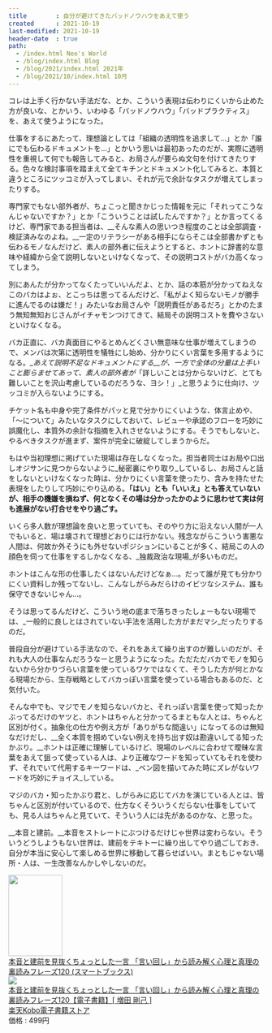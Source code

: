 ```yaml
---
title        : 自分が避けてきたバッドノウハウをあえて使う
created      : 2021-10-19
last-modified: 2021-10-19
header-date  : true
path:
  - /index.html Neo's World
  - /blog/index.html Blog
  - /blog/2021/index.html 2021年
  - /blog/2021/10/index.html 10月
---
```


コレは上手く行かない手法だな、とか、こういう表現は伝わりにくいから止めた方が良いな、とかいう、いわゆる「バッドノウハウ」「バッドプラクティス」を、あえて使うようになった。

仕事をするにあたって、理想論としては「組織の透明性を追求して…」とか「誰にでも伝わるドキュメントを…」とかいう思いは最初あったのだが、実際に透明性を重視して何でも報告してみると、お局さんが要らぬ文句を付けてきたりする。色々な検討事項を踏まえて全てキチンとドキュメント化してみると、本質と違うところにツッコミが入ってしまい、それが元で余計なタスクが増えてしまったりする。

専門家でもない部外者が、ちょこっと聞きかじった情報を元に「それってこうなんじゃないですか？」とか「こういうことは試したんですか？」とか言ってくるけど、専門家である担当者は、__そんな素人の思いつき程度のことは全部調査・検証済みなのよね。__一定のリテラシーがある相手にならそこは全部書かずとも伝わるモノなんだけど、素人の部外者に伝えようとすると、ホントに辞書的な意味や経緯から全て説明しないといけなくなって、その説明コストがバカ高くなってしまう。

別にあんたが分かってなくたっていいんだよ、とか、話の本筋が分かってねえなこのバカはよぉ、とこっちは思ってるんだけど、「私がよく知らないモノが勝手に進んでるのは嫌だ！」みたいなお局さんや「説明責任があるだろ」とかのたまう無知無知おじさんがイチャモンつけてきて、結局その説明コストを費やさないといけなくなる。

バカ正直に、バカ真面目にやるとめんどくさい無意味な仕事が増えてしまうので、メンバは次第に透明性を犠牲にし始め、分かりにくい言葉を多用するようになる。__あえて説明不足なドキュメントにする__が、一方で全体の分量は上手いこと膨らませてあって、素人の部外者が_「詳しいことは分からないけど、とても難しいことを沢山考慮しているのだろうな、ヨシ！」_と思うように仕向け、ツッコミが入らないようにする。

チケット名も中身や完了条件がパッと見で分かりにくいような、体言止めや、「～について」みたいなタスクにしておいて、レビューや承認のフローを巧妙に誤魔化し、本質外の余計な指摘を入れさせないようにする。そうでもしないと、やるべきタスクが進まず、案件が完全に破綻してしまうからだ。

もはや当初理想に掲げていた現場は存在しなくなった。担当者同士はお局や口出しオジサンに見つからないように_秘密裏にやり取り_しているし、お局さんと話をしないといけなくなった時は、分かりにくい言葉を使ったり、含みを持たせた表現をしたりして巧妙にやり込める。__「はい」とも「いいえ」とも答えていないが、相手の機嫌を損ねず、何となくその場は分かったかのように思わせて実は何も進展がない打合せをやり過ごす。__

いくら多人数が理想論を良いと思っていても、そのやり方に沿えない人間が一人でもいると、場は壊されて理想どおりには行かない。残念ながらこういう害悪な人間は、何故か外そうにも外せないポジションにいることが多く、結局この人の顔色を伺って仕事をするしかなくなる、_独裁政治な現場_が多いものだ。

ホントはこんな形の仕事したくはないんだけどなぁ…。だって誰が見ても分かりにくい資料しか残ってないし、こんなしがらみだらけのイビツなシステム、誰も保守できないじゃん…。

そうは思ってるんだけど、こういう地の底まで落ちきったしょーもない現場では、_一般的に良しとはされていない手法を活用した方がまだマシ_だったりするのだ。

普段自分が避けている手法なので、それをあえて繰り出すのが難しいのだが、それも大人の仕事なんだろうなーと思うようになった。ただただバカでモノを知らないから分かりづらい言葉を使っているワケではなくて、そうした方が何とかなる現場だから、生存戦略としてバカっぽい言葉を使っている場合もあるのだ、と気付いた。

そんな中でも、マジでモノを知らないバカと、それっぽい言葉を使って知ったかぶってるだけのヤツと、ホントはちゃんと分かってるまともな人とは、ちゃんと区別が付く。抽象化の仕方や例え方が「ありがちな間違い」になってるのは無知なだけだし、__全く本質を掴めていない例えを持ち出す奴は勘違いしてる知ったかぶり。__ホントは正確に理解しているけど、現場のレベルに合わせて曖昧な言葉をあえて狙って使っている人は、より正確なワードを知っていてもそれを使わず、それでいて代用するキーワードは、_ベン図を描いてみた時にズレがないワードを巧妙にチョイス_している。

マジのバカ・知ったかぶり君と、しがらみに応じてバカを演じている人とは、皆ちゃんと区別が付いているので、仕方なくそういうくだらない仕事をしていても、見る人はちゃんと見ていて、そういう人には先があるのかな、と思った。

__本音と建前。__本音をストレートにぶつけるだけじゃ世界は変わらない。そういうどうしようもない世界は、建前をテキトーに繰り出してやり過ごしておき、自分が本当に安心して楽しめる世界に移動して暮らせばいい。まともじゃない場所・人は、一生改善なんかしやしないのだ。

<div class="ad-amazon">
  <div class="ad-amazon-image">
    <a href="https://www.amazon.co.jp/dp/B019GFJLCM?tag=neos21-22&amp;linkCode=osi&amp;th=1&amp;psc=1">
      <img src="https://m.media-amazon.com/images/I/514ztC6uUAL._SL160_.jpg" width="106" height="160">
    </a>
  </div>
  <div class="ad-amazon-info">
    <div class="ad-amazon-title">
      <a href="https://www.amazon.co.jp/dp/B019GFJLCM?tag=neos21-22&amp;linkCode=osi&amp;th=1&amp;psc=1">本音と建前を見抜くちょっとした一言 「言い回し」から読み解く心理と真理の裏読みフレーズ120 (スマートブックス)</a>
    </div>
  </div>
</div>

<div class="ad-rakuten">
  <div class="ad-rakuten-image">
    <a href="https://hb.afl.rakuten.co.jp/hgc/g00reb42.waxycf23.g00reb42.waxyd080/?pc=https%3A%2F%2Fitem.rakuten.co.jp%2Frakutenkobo-ebooks%2F8aec3e6135f239e99adce7c491014f09%2F&amp;m=http%3A%2F%2Fm.rakuten.co.jp%2Frakutenkobo-ebooks%2Fi%2F15163401%2F">
      <img src="https://thumbnail.image.rakuten.co.jp/@0_mall/rakutenkobo-ebooks/cabinet/8740/2000003878740.jpg?_ex=128x128">
    </a>
  </div>
  <div class="ad-rakuten-info">
    <div class="ad-rakuten-title">
      <a href="https://hb.afl.rakuten.co.jp/hgc/g00reb42.waxycf23.g00reb42.waxyd080/?pc=https%3A%2F%2Fitem.rakuten.co.jp%2Frakutenkobo-ebooks%2F8aec3e6135f239e99adce7c491014f09%2F&amp;m=http%3A%2F%2Fm.rakuten.co.jp%2Frakutenkobo-ebooks%2Fi%2F15163401%2F">本音と建前を見抜くちょっとした一言 「言い回し」から読み解く心理と真理の裏読みフレーズ120【電子書籍】[ 増田 剛己 ]</a>
    </div>
    <div class="ad-rakuten-shop">
      <a href="https://hb.afl.rakuten.co.jp/hgc/g00reb42.waxycf23.g00reb42.waxyd080/?pc=https%3A%2F%2Fwww.rakuten.co.jp%2Frakutenkobo-ebooks%2F&amp;m=http%3A%2F%2Fm.rakuten.co.jp%2Frakutenkobo-ebooks%2F">楽天Kobo電子書籍ストア</a>
    </div>
    <div class="ad-rakuten-price">価格 : 499円</div>
  </div>
</div>
